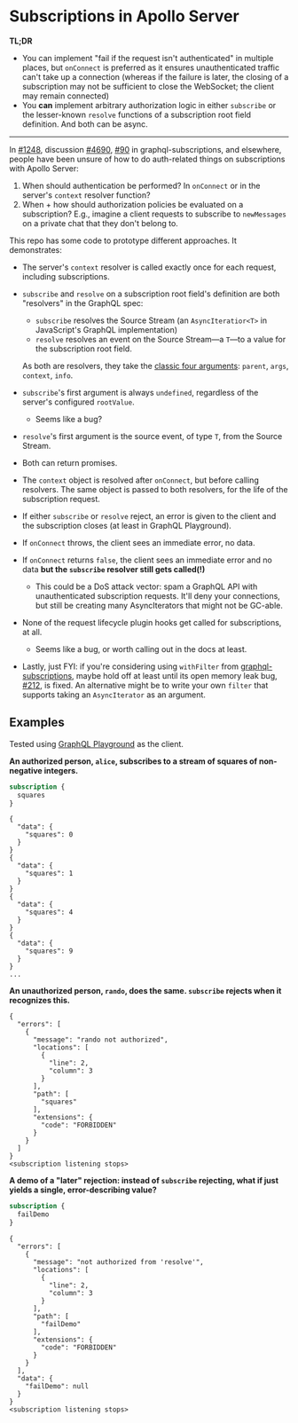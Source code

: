 # Subscriptions in Apollo Server

**TL;DR**

* You can implement "fail if the request isn't authenticated" in multiple places, but `onConnect` is preferred as it ensures unauthenticated traffic can't take up a connection (whereas if the failure is later, the closing of a subscription may not be sufficient to close the WebSocket; the client may remain connected)
* You **can** implement arbitrary authorization logic in either `subscribe` or the lesser-known `resolve` functions of a subscription root field definition. And both can be async.

----

In [#1248](https://github.com/apollographql/apollo-server/issues/1248), discussion [#4690](https://github.com/apollographql/apollo-server/discussions/4690), [#90](https://github.com/apollographql/graphql-subscriptions/issues/90) in graphql-subscriptions, and elsewhere, people have been unsure of how to do auth-related things on subscriptions with Apollo Server:

1. When should authentication be performed? In `onConnect` or in the server's `context` resolver function?
2. When + how should authorization policies be evaluated on a subscription? E.g., imagine a client requests to subscribe to `newMessages` on a private chat that they don't belong to.

This repo has some code to prototype different approaches. It demonstrates:

* The server's `context` resolver is called exactly once for each request, including subscriptions.

* `subscribe` and `resolve` on a subscription root field's definition are both "resolvers" in the GraphQL spec:

  * `subscribe` resolves the Source Stream (an `AsyncIteratior<T>` in JavaScript's GraphQL implementation)
  * `resolve` resolves an event on the Source Stream—a `T`—to a value for the subscription root field.

  As both are resolvers, they take the [classic four arguments](https://www.apollographql.com/docs/apollo-server/data/resolvers/#resolver-arguments): `parent`, `args`, `context`, `info`.

* `subscribe`'s first argument is always `undefined`, regardless of the server's configured `rootValue`.
  * Seems like a bug?
* `resolve`'s first argument is the source event, of type `T`, from the Source Stream.
* Both can return promises.
* The `context` object is resolved after `onConnect`, but before calling resolvers. The same object is passed to both resolvers, for the life of the subscription request.
* If either `subscribe` or `resolve` reject, an error is given to the client and the subscription closes (at least in GraphQL Playground).
* If `onConnect` throws, the client sees an immediate error, no data.
* If `onConnect` returns `false`, the client sees an immediate error and no data **but the `subscribe` resolver still gets called(!)**
  * This could be a DoS attack vector: spam a GraphQL API with unauthenticated subscription requests. It'll deny your connections, but still be creating many AsyncIterators that might not be GC-able.
* None of the request lifecycle plugin hooks get called for subscriptions, at all.
  * Seems like a bug, or worth calling out in the docs at least.
* Lastly, just FYI: if you're considering using `withFilter` from [graphql-subscriptions](https://github.com/apollographql/graphql-subscriptions), maybe hold off at least until its open memory leak bug, [#212](https://github.com/apollographql/graphql-subscriptions/issues/212), is fixed. An alternative might be to write your own `filter` that supports taking an `AsyncIterator` as an argument.

## Examples

Tested using [GraphQL Playground](https://github.com/graphql/graphql-playground) as the client.

**An authorized person, `alice`, subscribes to a stream of squares of non-negative integers.**

```graphql
subscription {
  squares
}
```

```
{
  "data": {
    "squares": 0
  }
}
{
  "data": {
    "squares": 1
  }
}
{
  "data": {
    "squares": 4
  }
}
{
  "data": {
    "squares": 9
  }
}
...
```

**An unauthorized person, `rando`, does the same. `subscribe` rejects when it recognizes this.**

```
{
  "errors": [
    {
      "message": "rando not authorized",
      "locations": [
        {
          "line": 2,
          "column": 3
        }
      ],
      "path": [
        "squares"
      ],
      "extensions": {
        "code": "FORBIDDEN"
      }
    }
  ]
}
<subscription listening stops>
```

**A demo of a "later" rejection: instead of `subscribe` rejecting, what if just yields a single, error-describing value?**

```graphql
subscription {
  failDemo
}
```

```
{
  "errors": [
    {
      "message": "not authorized from 'resolve'",
      "locations": [
        {
          "line": 2,
          "column": 3
        }
      ],
      "path": [
        "failDemo"
      ],
      "extensions": {
        "code": "FORBIDDEN"
      }
    }
  ],
  "data": {
    "failDemo": null
  }
}
<subscription listening stops>
```

